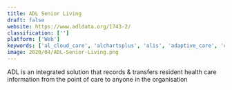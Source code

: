 ```yaml
---
title: ADL Senior Living
draft: false 
website: https://www.adldata.org/1743-2/
classification: ['']
platform: ['Web']
keywords: ['al_cloud_care', 'alchartsplus', 'alis', 'adaptive_care', 'caresoft', 'eldermark_senior_living', 'extended_care_pro', 'goldcare_long_term_care', 'medcenter', 'move-n_resident_care', 'pals_executive', 'senior_insight', 'the_lifestyle_ledger', 'vitals_software', 'yardi_senior_living_suite', 'etasking_eplan']
image: 2020/04/ADL-Senior-Living.png
---
```

ADL is an integrated solution that records & transfers resident health care information from the point of care to anyone in the organisation